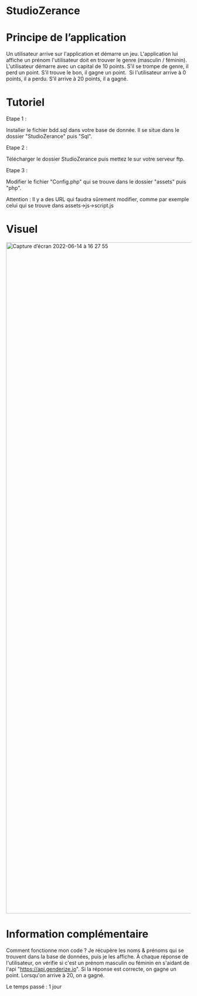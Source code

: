 # StudioZerance

# Principe de l’application

Un utilisateur arrive sur l'application et démarre un jeu. L'application lui affiche un prénom l'utilisateur doit en trouver le genre (masculin / féminin). 
L'utilisateur démarre avec un capital de 10 points. S’il se trompe de genre, il perd un point. S’il trouve le bon, il gagne un point. 
Si l'utilisateur arrive à 0 points, il a perdu. S’il arrive à 20 points, il a gagné.


# Tutoriel 

Etape 1 : 
  
  Installer le fichier bdd.sql dans votre base de donnée. Il se situe dans le dossier "StudioZerance" puis "Sql".

Etape 2 :
  
  Télécharger le dossier StudioZerance puis mettez le sur votre serveur ftp.
  
Etape 3 :

  Modifier le fichier "Config.php" qui se trouve dans le dossier "assets" puis "php".
  
Attention :
  Il y a des URL qui faudra sûrement modifier, comme par exemple celui qui se trouve dans assets->js->script.js
  

# Visuel

<img width="1832" alt="Capture d’écran 2022-06-14 à 16 27 55" src="https://user-images.githubusercontent.com/48333554/173602425-4238fe71-c889-4ccb-8f81-8f1db76f6a9b.png">


# Information complémentaire

  Comment fonctionne mon code ?
Je récupère les noms & prénoms qui se trouvent dans la base de données, puis je les affiche. À chaque réponse de l'utilisateur, on vérifie si c'est un prénom masculin ou féminin en s'aidant de l'api "https://api.genderize.io".
Si la réponse est correcte, on gagne un point. Lorsqu'on arrive à 20, on a gagné. 

Le temps passé : 1 jour

